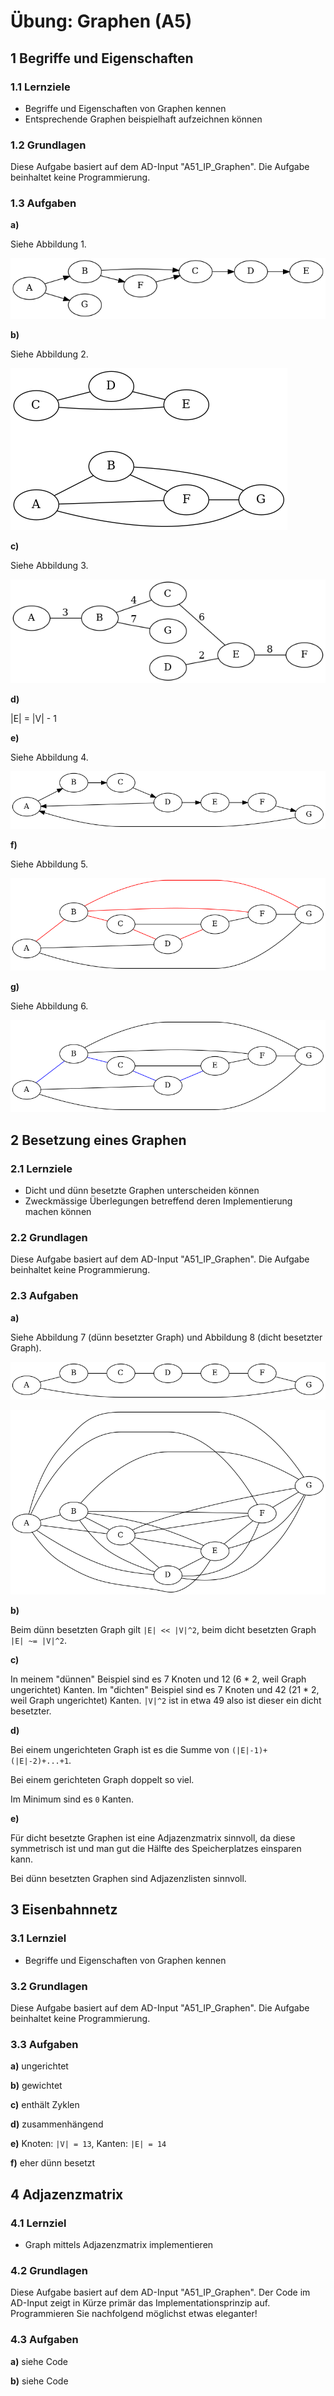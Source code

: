 # Übung: Graphen (A5)

## 1 Begriffe und Eigenschaften

### 1.1 Lernziele

* Begriffe und Eigenschaften von Graphen kennen
* Entsprechende Graphen beispielhaft aufzeichnen können

### 1.2 Grundlagen

Diese Aufgabe basiert auf dem AD-Input "A51_IP_Graphen". Die Aufgabe beinhaltet keine Programmierung.

### 1.3 Aufgaben

**a)**

Siehe Abbildung 1.

![gerichteter Graph ohne Zyklen](Assets/13-1-a.png)

**b)**

Siehe Abbildung 2.

![ungerichteter, nicht zusammenhängender Graph](Assets/13-1-b.png)

**c)**

Siehe Abbildung 3.

![Baum mit Gewichten](Assets/13-1-c.png)

**d)**

|E| = |V| - 1

**e)**

Siehe Abbildung 4.

![gerichteter Graph mit zwei Zyklen](Assets/13-1-e.png)

**f)**

Siehe Abbildung 5.

![Graph mit aufspannendem Baum (rot)](Assets/13-1-f.png)

**g)**

Siehe Abbildung 6.

![Pfad der Länge 4 (von A nach E)](Assets/13-1-g.png)

## 2 Besetzung eines Graphen

### 2.1 Lernziele

* Dicht und dünn besetzte Graphen unterscheiden können
* Zweckmässige Überlegungen betreffend deren Implementierung machen können

### 2.2 Grundlagen

Diese Aufgabe basiert auf dem AD-Input "A51_IP_Graphen". Die Aufgabe beinhaltet keine Programmierung.

### 2.3 Aufgaben

**a)**

Siehe Abbildung 7 (dünn besetzter Graph) und Abbildung 8 (dicht besetzter
Graph).

![dünn besetzter Graph](Assets/13-2-a-1.png)

![dicht besetzter Graph](Assets/13-2-a-2.png)

**b)**

Beim dünn besetzten Graph gilt `|E| << |V|^2`, beim dicht besetzten Graph `|E| ~= |V|^2`.

**c)**

In meinem "dünnen" Beispiel sind es 7 Knoten und 12 (6 * 2, weil Graph ungerichtet) Kanten. Im "dichten" Beispiel sind es 7 Knoten und 42 (21 * 2, weil Graph ungerichtet) Kanten. `|V|^2` ist in etwa 49 also ist dieser ein dicht besetzter.

**d)**

Bei einem ungerichteten Graph ist es die Summe von `(|E|-1)+(|E|-2)+...+1`.

Bei einem gerichteten Graph doppelt so viel.

Im Minimum sind es `0` Kanten.

**e)**

Für dicht besetzte Graphen ist eine Adjazenzmatrix sinnvoll, da diese symmetrisch ist und man gut die Hälfte des Speicherplatzes einsparen kann.

Bei dünn besetzten Graphen sind Adjazenzlisten sinnvoll.

## 3 Eisenbahnnetz

### 3.1 Lernziel

* Begriffe und Eigenschaften von Graphen kennen

### 3.2 Grundlagen

Diese Aufgabe basiert auf dem AD-Input "A51_IP_Graphen". Die Aufgabe beinhaltet keine Programmierung.

### 3.3 Aufgaben

**a)** ungerichtet

**b)** gewichtet

**c)** enthält Zyklen

**d)** zusammenhängend

**e)** Knoten: `|V| = 13`, Kanten: `|E| = 14`

**f)** eher dünn besetzt

## 4 Adjazenzmatrix

### 4.1 Lernziel

* Graph mittels Adjazenzmatrix implementieren

### 4.2 Grundlagen

Diese Aufgabe basiert auf dem AD-Input "A51_IP_Graphen". Der Code im AD-Input zeigt in Kürze primär das Implementationsprinzip auf. Programmieren Sie nachfolgend möglichst etwas eleganter!

### 4.3 Aufgaben

**a)** siehe Code

**b)** siehe Code